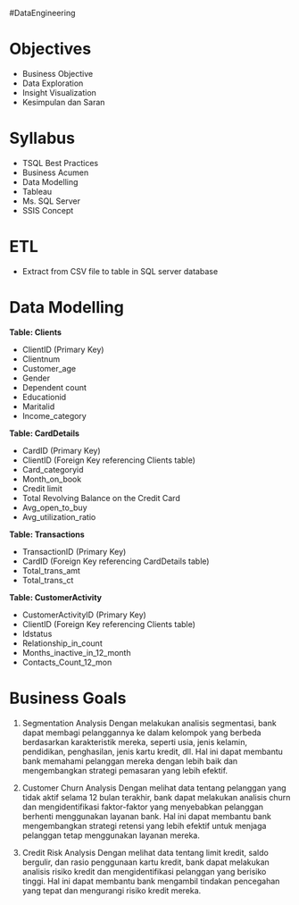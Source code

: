 #DataEngineering 
# Objectives
- Business Objective
- Data Exploration
- Insight Visualization
- Kesimpulan dan Saran

# Syllabus
- TSQL Best Practices
- Business Acumen
- Data Modelling
- Tableau
- Ms. SQL Server
- SSIS Concept

# ETL
- Extract from CSV file to table in SQL server database

# Data Modelling
**Table: Clients**

-   ClientID (Primary Key)
-   Clientnum
-   Customer_age
-   Gender
-   Dependent count
-   Educationid
-   Maritalid
-   Income_category

**Table: CardDetails**

-   CardID (Primary Key)
-   ClientID (Foreign Key referencing Clients table)
-   Card_categoryid
-   Month_on_book
-   Credit limit
-   Total Revolving Balance on the Credit Card
-   Avg_open_to_buy
-   Avg_utilization_ratio

**Table: Transactions**

-   TransactionID (Primary Key)
-   CardID (Foreign Key referencing CardDetails table)
-   Total_trans_amt
-   Total_trans_ct

**Table: CustomerActivity**

-   CustomerActivityID (Primary Key)
-   ClientID (Foreign Key referencing Clients table)
-   Idstatus
-   Relationship_in_count
-   Months_inactive_in_12_month
-   Contacts_Count_12_mon

# Business Goals
1.  Segmentation Analysis Dengan melakukan analisis segmentasi, bank dapat membagi pelanggannya ke dalam kelompok yang berbeda berdasarkan karakteristik mereka, seperti usia, jenis kelamin, pendidikan, penghasilan, jenis kartu kredit, dll. Hal ini dapat membantu bank memahami pelanggan mereka dengan lebih baik dan mengembangkan strategi pemasaran yang lebih efektif.
    
2.  Customer Churn Analysis Dengan melihat data tentang pelanggan yang tidak aktif selama 12 bulan terakhir, bank dapat melakukan analisis churn dan mengidentifikasi faktor-faktor yang menyebabkan pelanggan berhenti menggunakan layanan bank. Hal ini dapat membantu bank mengembangkan strategi retensi yang lebih efektif untuk menjaga pelanggan tetap menggunakan layanan mereka.
    
3.  Credit Risk Analysis Dengan melihat data tentang limit kredit, saldo bergulir, dan rasio penggunaan kartu kredit, bank dapat melakukan analisis risiko kredit dan mengidentifikasi pelanggan yang berisiko tinggi. Hal ini dapat membantu bank mengambil tindakan pencegahan yang tepat dan mengurangi risiko kredit mereka.